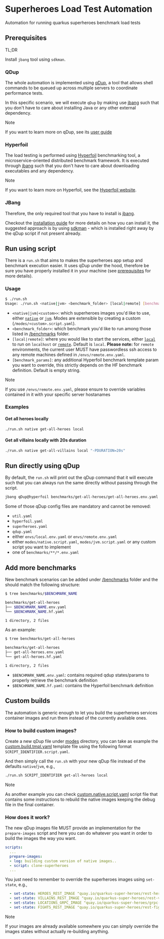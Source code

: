 # Superheroes Load Test Automation
Automation for running quarkus superheroes benchmark load tests

## Prerequisites

TL;DR

Install `jbang` tool using `sdkman`.

### QDup

The whole automation is implemented using [qDup](https://github.com/Hyperfoil/qDup), a tool that allows shell commands to be queued up across multiple servers to coordinate performance tests.

In this specific scenario, we will execute `qDup` by making use [jbang](https://www.jbang.dev/documentation/guide/latest) such that you don't have to care about installing Java or any other external dependency.

> [!NOTE]
> If you want to learn more on qDup, see its [user guide](https://github.com/Hyperfoil/qDup/blob/master/docs/userguide.adoc)


### Hyperfoil

The load testing is performed using [Hyperfoil](https://github.com/Hyperfoil/Hyperfoil/) benchmarking tool, a microservice-oriented distributed benchmark framework. It is executed through [jbang](https://www.jbang.dev/documentation/guide/latest) such that you don't have to care about downloading executables and any dependency.

> [!NOTE]
> If you want to learn more on Hyperfoil, see the [Hyperfoil website](https://hyperfoil.io).

### JBang

Therefore, the only required tool that you have to install is [jbang](https://www.jbang.dev/documentation/guide/latest). 

Checkout the [installation guide](https://www.jbang.dev/documentation/guide/latest/installation.html) for more details on how you can install it, the suggested approach is by using [sdkman](https://sdkman.io/) - which is installed right away by the qDup script if not present already. 


## Run using script

There is a `run.sh` that aims to makes the superheroes app setup and benchmark execution easier.
It uses qDup under the hood, therefore be sure you have properly installed it in your machine (see [prerequisites](#prerequisites) for more details).

### Usage

```bash
$ ./run.sh
Usage: ./run.sh <native|jvm> <benchmark_folder> [local|remote] [benchmark_params]
```

* `<native|jvm|<custom>>`:  which superheroes images you'd like to use, either [`native`](/modes/native.script.yaml) or [`jvm`](/modes/jvm.script.yaml). Modes are extensible by creating a custom (`/modes/<custom>.script.yaml`).
* `<benchmark_folder>`:     which benchmark you'd like to run among those listed in [/benchmarks](/benchmarks/) folder.
* `[local|remote]`:         where you would like to start the services, either [`local`](/envs/local.env.yaml) to run on `localhost` or [`remote`](/envs/remote.env.yaml). Default is `local`.  **Please note:** for `remote` environments, the current user MUST have passwordless ssh access to any remote machines defined in `/envs/remote.env.yaml`.
* `[benchmark_params]`:     any additional Hyperfoil benchmark template param you want to override, this strictly depends on the HF benchmark definition. Default is empty string.

> [!NOTE]
> If you use `/envs/remote.env.yaml`, please ensure to override variables contained in it with your specific server hostanames

### Examples

#### Get all heroes locally

```bash
./run.sh native get-all-heroes local
```

#### Get all villains locally with 20s duration

```bash
./run.sh native get-all-villains local "-PDURATION=20s"
```

## Run directly using qDup

By default, the `run.sh` will print out the qDup command that it will execute such that you can always 
run the same directly without passing through the script.

```bash
jbang qDup@hyperfoil benchmarks/get-all-heroes/get-all-heroes.env.yaml envs/local.env.yaml modes/native.script.yaml util.yaml hyperfoil.yaml superheroes.yaml qdup.yaml
```

Some of those qDup config files are mandatory and cannot be removed:
- `util.yaml`
- `hyperfoil.yaml`
- `superheroes.yaml`
- `qdup.yaml`
- either `envs/local.env.yaml` or `envs/remote.env.yaml`
- either `modes/native.script.yaml`, `modes/jvm.script.yaml` or any custom script you want to implement
- one of `benchmarks/**/*.env.yaml`


## Add more benchmarks

New benchmark scenarios can be added under [/benchmarks](/benchmarks/) folder and the should match the following structure:

```bash
$ tree benchmarks/$BENCHMARK_NAME

benchmarks/get-all-heroes
├── $BENCHMARK_NAME.env.yaml
└── $BENCHMARK_NAME.hf.yaml

1 directory, 2 files
```

As an example:

```bash
$ tree benchmarks/get-all-heroes

benchmarks/get-all-heroes
├── get-all-heroes.env.yaml
└── get-all-heroes.hf.yaml

1 directory, 2 files
```

* `$BENCHMARK_NAME.env.yaml`: contains required qdup states/params to properly retrieve the benchmark definition
* `$BENCHMARK_NAME.hf.yaml`: contains the Hyperfoil benchmark definition

## Custom builds

The automation is generic enough to let you build the superheroes services container images and run them instead of the currently available ones.

### How to build custom images?

Create a new qDup file under [modes](/modes/) directory, you can take as example the [custom.build.tmpl.yaml](/modes/custom.build.tmpl.yaml) template file using the following format `SCRIPT_IDENTIFIER.script.yaml`.

And then simply call the `run.sh` with your new qDup file instead of the defaults `native`/`jvm`, e.g.,
```bash
./run.sh SCRIPT_IDENTIFIER get-all-heroes local
```

> [!NOTE]
> As another example you can check [custom.native.script.yaml](/modes/custom.native.script.yaml) script file that contains some instructions to rebuild the native images keeping the debug file in the final container.

### How does it work?

The new qDup images file MUST provide an implementation for the `prepare-images` script and here you can do whatever you want in order to build the images the way you want.

```yaml
scripts:
  ...
  prepare-images:
  - log: building custom version of native images..
  - script: clone-superheroes
  ...
```

You just need to remember to override the superheroes images using `set-state`, e.g.,

```yaml
  - set-state: HEROES_REST_IMAGE "quay.io/quarkus-super-heroes/rest-heroes:${{SUPERHEROES_CUSTOM_TAG}}"
  - set-state: VILLAINS_REST_IMAGE "quay.io/quarkus-super-heroes/rest-villains:${{SUPERHEROES_CUSTOM_TAG}}"
  - set-state: LOCATIONS_GRPC_IMAGE "quay.io/quarkus-super-heroes/grpc-locations:${{SUPERHEROES_CUSTOM_TAG}}"
  - set-state: FIGHTS_REST_IMAGE "quay.io/quarkus-super-heroes/rest-fights:${{SUPERHEROES_CUSTOM_TAG}}"
```

> [!NOTE]
> If your images are already available somewhere you can simply override the images states without actually re-building anything.
